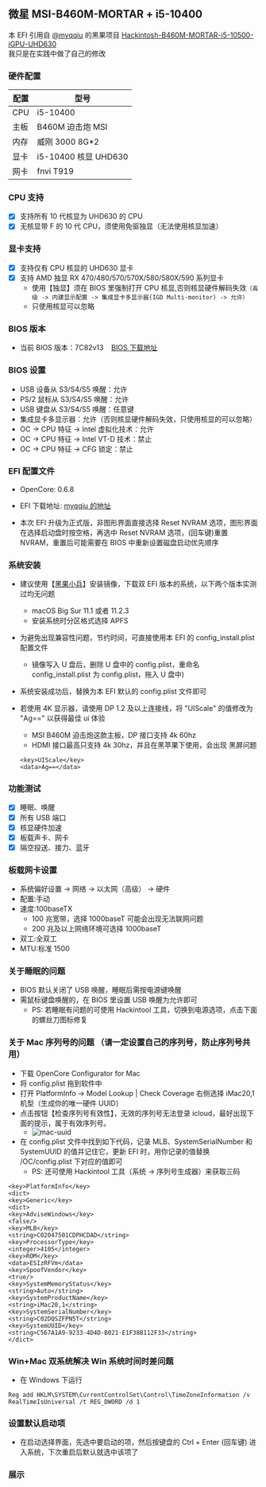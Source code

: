 ## 微星 MSI-B460M-MORTAR + i5-10400

本 EFI 引用自 [@myqqiu](https://github.com/myqqiu) 的黑果项目 [Hackintosh-B460M-MORTAR-i5-10500-iGPU-UHD630](https://github.com/myqqiu/Hackintosh-B460M-MORTAR-i5-10500-iGPU-UHD630)  
我只是在实践中做了自己的修改

### 硬件配置

| 配置 | 型号                 |
| ---- | -------------------- |
| CPU  | i5-10400             |
| 主板 | B460M 迫击炮 MSI     |
| 内存 | 威刚 3000 8G\*2      |
| 显卡 | i5-10400 核显 UHD630 |
| 网卡 | fnvi T919            |

### CPU 支持

- [x] 支持所有 10 代核显为 UHD630 的 CPU
- [x] 无核显带 F 的 10 代 CPU，须使用免驱独显（无法使用核显加速）

### 显卡支持

- [x] 支持仅有 CPU 核显的 UHD630 显卡
- [x] 支持 AMD 独显 RX 470/480/570/570X/580/580X/590 系列显卡
  - 使用【独显】须在 BIOS 里强制打开 CPU 核显,否则核显硬件解码失效`（高级 -> 内建显示配置 -> 集成显卡多显示器(IGD Multi-monitor) -> 允许）`
  - 只使用核显可以忽略

### BIOS 版本

- 当前 BIOS 版本：7C82v13 &nbsp;&nbsp; [BIOS 下载地址](https://cn.msi.com/Motherboard/support/MAG-B460M-MORTAR)

### BIOS 设置

- USB 设备从 S3/S4/S5 唤醒：允许
- PS/2 鼠标从 S3/S4/S5 唤醒：允许
- USB 键盘从 S3/S4/S5 唤醒：任意键
- 集成显卡多显示器：允许（否则核显硬件解码失效，只使用核显的可以忽略）
- OC -> CPU 特征 -> Intel 虚拟化技术：允许
- OC -> CPU 特征 -> Intel VT-D 技术：禁止
- OC -> CPU 特征 -> CFG 锁定：禁止

### EFI 配置文件

- OpenCore: 0.6.8

- EFI 下载地址: [myqqiu 的地址](https://github.com/myqqiu/Hackintosh-B460M-MORTAR-i5-10500-iGPU-UHD630/releases)
- 本次 EFI 升级为正式版，非图形界面直接选择 Reset NVRAM 选项，图形界面在选择启动盘时按空格，再选中 Reset NVRAM 选项，(回车键)重置 NVRAM，重置后可能需要在 BIOS 中重新设置磁盘启动优先顺序

### 系统安装

- 建议使用【[黑果小兵](https://blog.daliansky.net/macOS-BigSur-11.2.3-20D91-Release-version-with-OC-0.6.7-and-Clover-5131-and-PE-original-image.html)】安装镜像，下载双 EFI 版本的系统，以下两个版本实测过均无问题

  - macOS Big Sur 11.1 或者 11.2.3
  - 安装系统时分区格式选择 APFS

- 为避免出现兼容性问题，节约时间，可直接使用本 EFI 的 config_install.plist 配置文件

  - 镜像写入 U 盘后，删除 U 盘中的 config.plist，重命名 config_install.plist 为 config.plist，拖入 U 盘中)

- 系统安装成功后，替换为本 EFI 默认的 config.plist 文件即可
- 若使用 4K 显示器，请使用 DP 1.2 及以上连接线，将 "UIScale" 的值修改为 "Ag==" 以获得最佳 ui 体验
  - MSI B460M 迫击炮这款主板，DP 接口支持 4k 60hz
  - HDMI 接口最高只支持 4k 30hz，并且在黑苹果下使用，会出现 黑屏问题
  ```
  <key>UIScale</key>
  <data>Ag==</data>
  ```

### 功能测试

- [x] 睡眠、唤醒
- [x] 所有 USB 端口
- [x] 核显硬件加速
- [x] 板载声卡、网卡
- [x] 隔空投送、接力、蓝牙

### 板载网卡设置

- 系统偏好设置 -> 网络 -> 以太网（高级） -> 硬件
- 配置:手动
- 速度:100baseTX
  - 100 兆宽带，选择 1000baseT 可能会出现无法联网问题
  - 200 兆及以上网络环境可选择 1000baseT
- 双工:全双工
- MTU:标准 1500

### 关于睡眠的问题

- BIOS 默认关闭了 USB 唤醒，睡眠后需按电源键唤醒
- 需鼠标键盘唤醒的，在 BIOS 里设置 USB 唤醒为允许即可
  - PS: 若睡眠有问题的可使用 Hackintool 工具，切换到电源选项，点击下面的螺丝刀图标修复

### 关于 Mac 序列号的问题 （请一定设置自己的序列号，防止序列号共用）

- 下载 OpenCore Configurator for Mac
- 将 config.plist 拖到软件中
- 打开 PlatformInfo -> Model Lookup | Check Coverage 右侧选择 iMac20,1 机型（生成你的唯一硬件 UUID）
- 点击按钮【检查序列号有效性】，无效的序列号无法登录 icloud，最好出现下面的提示，属于有效序列号。
  - ![mac-uuid](https://github.com/yueqianW/Hack-Mac/blob/main/images/mac-id.png)
- 在 config.plist 文件中找到如下代码，记录 MLB、SystemSerialNumber 和 SystemUUID 的值并记住它，更新 EFI 时，用你记录的值替换 /OC/config.plist 下对应的值即可
  - PS: 还可使用 Hackintool 工具（系统 -> 序列号生成器）来获取三码

```
<key>PlatformInfo</key>
<dict>
<key>Generic</key>
<dict>
<key>AdviseWindows</key>
<false/>
<key>MLB</key>
<string>C02047501CDPHCDAD</string>
<key>ProcessorType</key>
<integer>4105</integer>
<key>ROM</key>
<data>ESIzRFVm</data>
<key>SpoofVendor</key>
<true/>
<key>SystemMemoryStatus</key>
<string>Auto</string>
<key>SystemProductName</key>
<string>iMac20,1</string>
<key>SystemSerialNumber</key>
<string>C02DQSZFPN5T</string>
<key>SystemUUID</key>
<string>C567A1A9-9233-4D4D-B021-E1F38B112F33</string>
</dict>
```

### Win+Mac 双系统解决 Win 系统时间时差问题

- 在 Windows 下运行

```
Reg add HKLM\SYSTEM\CurrentControlSet\Control\TimeZoneInformation /v RealTimeIsUniversal /t REG_DWORD /d 1
```

### 设置默认启动项

- 在启动选择界面，先选中要启动的项，然后按键盘的 Ctrl + Enter (回车键) 进入系统，下次重启后默认就选中该项了

### 展示

<!-- ![local](https://github.com/yueqianW/Hack-Mac/blob/main/images/local.png)
![neofetch](https://github.com/yueqianW/Hack-Mac/blob/main/images/neofetch.png)
![videoproc](https://github.com/yueqianW/Hack-Mac/blob/main/images/videoproc.png)
![diskSpeedTest](https://github.com/yueqianW/Hack-Mac/blob/main/images/diskSpeedTest.png) -->
